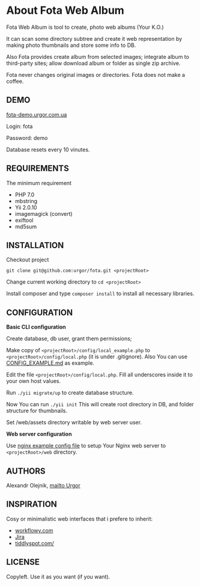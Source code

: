 About Fota Web Album
============================

Fota Web Album is tool to create, photo web albums (Your K.O.)

It can scan some directory subtree and create it web representation by making photo thumbnails and store some info to DB.

Also Fota provides create album from selected images; integrate album to third-party sites; allow download album or folder as single zip archive.

Fota never changes original images or directories. Fota does not make a coffee.

DEMO
----

[fota-demo.urgor.com.ua](http://fota-demo.urgor.com.ua)

Login: fota

Password: demo

Database resets every 10 vinutes.

REQUIREMENTS
------------

The minimum requirement
- PHP 7.0
- mbstring 
- Yii 2.0.10
- imagemagick (convert)
- exiftool
- md5sum

INSTALLATION
------------

Checkout project

`git clone git@github.com:urgor/fota.git <projectRoot>`

Change current working directory to `cd <projectRoot>`

Install composer and type `composer install` to install all necessary libraries.

CONFIGURATION
-------------

**Basic CLI configuration**

Create database, db user, grant them permissions;

Make copy of `<projectRoot>/config/local_example.php` to `<projectRoot>/config/local.php` (it is under .gitignore). Also You can use [CONFIG_EXAMPLE.md](CONFIG_EXAMPLE.md) as example.

Edit the file `<projectRoot>/config/local.php`. Fill all underscores inside it to your own host values.

Run `./yii migrate/up` to create database structure.

Now You can run `./yii init` This will create root directory in DB, and folder structure for thumbnails.

Set <projectRoot>/web/assets directory writable by web server user.

**Web server configuration**

Use [nginx example config file](CONFIG_EXAMPLE.md) to setup Your Nginx web server to `<projectRoot>/web` directory.

AUTHORS
-------

Alexandr Olejnik, [mailto Urgor](mailto:urgorka@gmail.com)

INSPIRATION
-----------

Cosy or minimalistic web interfaces that i prefere to inherit:

- [workflowy.com](http://workflowy.com)
- [Jira](https://ru.atlassian.com/software/jira)
- [tiddlyspot.com/](http://tiddlyspot.com)

LICENSE
-------

Copyleft. Use it as you want (if you want).
